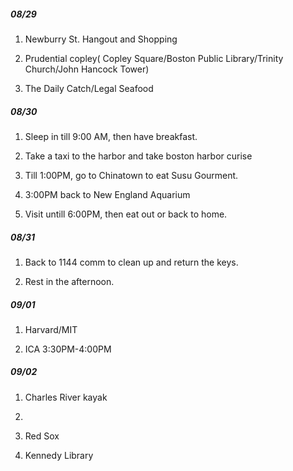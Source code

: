 ##### 08/29

1. Newburry St. Hangout and Shopping

2. Prudential copley( Copley Square/Boston Public Library/Trinity Church/John Hancock Tower)

3. The Daily Catch/Legal Seafood



##### 08/30

1. Sleep in till 9:00 AM, then have breakfast. 

2. Take a taxi to the harbor and take boston harbor curise

3. Till 1:00PM, go to Chinatown to eat Susu Gourment.

4. 3:00PM back to New England Aquarium

5. Visit untill 6:00PM, then eat out or back to home.

##### 08/31

1. Back to 1144 comm to clean up and return the keys.

2. Rest in the afternoon.

##### 09/01

1. Harvard/MIT

2. ICA 3:30PM-4:00PM



##### 09/02

1. Charles River kayak

2. 

3. Red Sox

4. Kennedy Library
